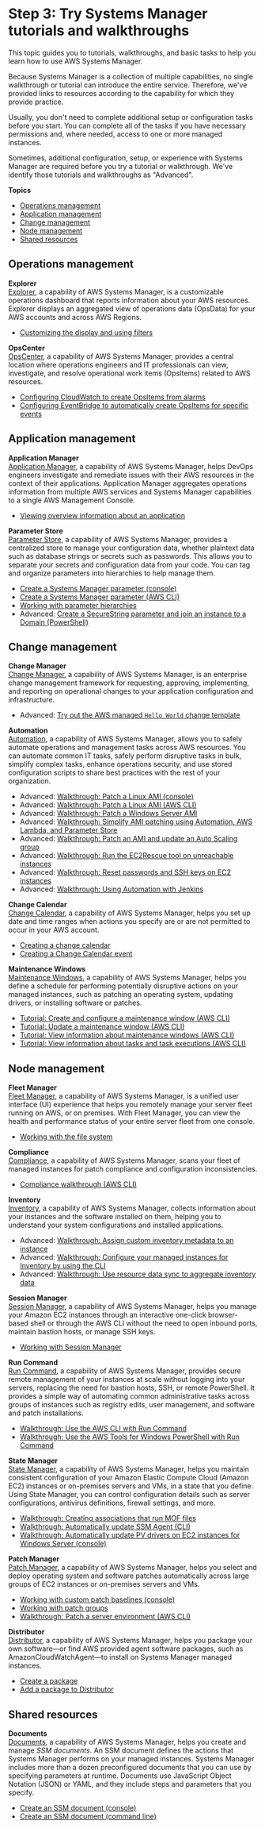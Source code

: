 # Step 3: Try Systems Manager tutorials and walkthroughs<a name="getting-started-walkthroughs"></a>

This topic guides you to tutorials, walkthroughs, and basic tasks to help you learn how to use AWS Systems Manager\.

Because Systems Manager is a collection of multiple capabilities, no single walkthrough or tutorial can introduce the entire service\. Therefore, we've provided links to resources according to the capability for which they provide practice\.

Usually, you don't need to complete additional setup or configuration tasks before you start\. You can complete all of the tasks if you have necessary permissions and, where needed, access to one or more managed instances\.

Sometimes, additional configuration, setup, or experience with Systems Manager are required before you try a tutorial or walkthrough\. We've identify those tutorials and walkthroughs as "Advanced"\.

**Topics**
+ [Operations management](#getting-started-walkthroughs-operations-management)
+ [Application management](#getting-started-walkthroughs-application-management)
+ [Change management](#getting-started-walkthroughs-change-management)
+ [Node management](#getting-started-walkthroughs-node-management)
+ [Shared resources](#getting-started-walkthroughs-shared-resources)

## Operations management<a name="getting-started-walkthroughs-operations-management"></a>

**Explorer**  
[Explorer](Explorer.md), a capability of AWS Systems Manager, is a customizable operations dashboard that reports information about your AWS resources\. Explorer displays an aggregated view of operations data \(OpsData\) for your AWS accounts and across AWS Regions\. 
+ [Customizing the display and using filters](Explorer-using-filters.md)

**OpsCenter**  
[OpsCenter](OpsCenter.md), a capability of AWS Systems Manager, provides a central location where operations engineers and IT professionals can view, investigate, and resolve operational work items \(OpsItems\) related to AWS resources\.
+ [Configuring CloudWatch to create OpsItems from alarms](OpsCenter-create-OpsItems-from-CloudWatch-Alarms.md)
+ [Configuring EventBridge to automatically create OpsItems for specific events](OpsCenter-automatically-create-OpsItems-2.md)

## Application management<a name="getting-started-walkthroughs-application-management"></a>

**Application Manager**  
[Application Manager](application-manager.md), a capability of AWS Systems Manager, helps DevOps engineers investigate and remediate issues with their AWS resources in the context of their applications\. Application Manager aggregates operations information from multiple AWS services and Systems Manager capabilities to a single AWS Management Console\. 
+ [Viewing overview information about an application](application-manager-working-viewing-overview.md)

**Parameter Store**  
[Parameter Store](systems-manager-parameter-store.md), a capability of AWS Systems Manager, provides a centralized store to manage your configuration data, whether plaintext data such as database strings or secrets such as passwords\. This allows you to separate your secrets and configuration data from your code\. You can tag and organize parameters into hierarchies to help manage them\.
+ [Create a Systems Manager parameter \(console\)](parameter-create-console.md)
+ [Create a Systems Manager parameter \(AWS CLI\)](param-create-cli.md)
+ [Working with parameter hierarchies](sysman-paramstore-hierarchies.md)
+ Advanced: [Create a SecureString parameter and join an instance to a Domain \(PowerShell\)](sysman-param-securestring-walkthrough.md)

## Change management<a name="getting-started-walkthroughs-change-management"></a>

**Change Manager**  
[Change Manager](change-manager.md), a capability of AWS Systems Manager, is an enterprise change management framework for requesting, approving, implementing, and reporting on operational changes to your application configuration and infrastructure\.
+ Advanced: [Try out the AWS managed `Hello World` change template](change-templates-aws-managed.md)

**Automation**  
[Automation](systems-manager-automation.md), a capability of AWS Systems Manager, allows you to safely automate operations and management tasks across AWS resources\. You can automate common IT tasks, safely perform disruptive tasks in bulk, simplify complex tasks, enhance operations security, and use stored configuration scripts to share best practices with the rest of your organization\.
+ Advanced: [Walkthrough: Patch a Linux AMI \(console\)](automation-walk-patch-linux-ami-console.md)
+ Advanced: [Walkthrough: Patch a Linux AMI \(AWS CLI\)](automation-walk-patch-linux-ami-cli.md)
+ Advanced: [Walkthrough: Patch a Windows Server AMI](automation-walk-patch-windows-ami-cli.md)
+ Advanced: [Walkthrough: Simplify AMI patching using Automation, AWS Lambda, and Parameter Store](automation-walk-patch-windows-ami-simplify.md)
+ Advanced: [Walkthrough: Patch an AMI and update an Auto Scaling group](automation-walk-patch-windows-ami-autoscaling.md)
+ Advanced: [Walkthrough: Run the EC2Rescue tool on unreachable instances](automation-ec2rescue.md)
+ Advanced: [Walkthrough: Reset passwords and SSH keys on EC2 instances](automation-ec2reset.md)
+ Advanced: [Walkthrough: Using Automation with Jenkins](automation-jenkins.md)

**Change Calendar**  
[Change Calendar](systems-manager-change-calendar.md), a capability of AWS Systems Manager, helps you set up date and time ranges when actions you specify are or are not permitted to occur in your AWS account\. 
+ [Creating a change calendar](change-calendar-create.md)
+ [Creating a Change Calendar event](change-calendar-create-event.md)

**Maintenance Windows**  
[Maintenance Windows](systems-manager-maintenance.md), a capability of AWS Systems Manager, helps you define a schedule for performing potentially disruptive actions on your managed instances, such as patching an operating system, updating drivers, or installing software or patches\.
+ [Tutorial: Create and configure a maintenance window \(AWS CLI\)](maintenance-windows-cli-tutorials-create.md)
+ [Tutorial: Update a maintenance window \(AWS CLI\)](maintenance-windows-cli-tutorials-update.md)
+ [Tutorial: View information about maintenance windows \(AWS CLI\)](maintenance-windows-cli-tutorials-describe.md)
+ [Tutorial: View information about tasks and task executions \(AWS CLI\)](mw-cli-tutorial-task-info.md)

## Node management<a name="getting-started-walkthroughs-node-management"></a>

**Fleet Manager**  
[Fleet Manager](fleet.md), a capability of AWS Systems Manager, is a unified user interface \(UI\) experience that helps you remotely manage your server fleet running on AWS, or on premises\. With Fleet Manager, you can view the health and performance status of your entire server fleet from one console\. 
+ [Working with the file system ](fleet-file-management.md)

**Compliance**  
[Compliance](systems-manager-compliance.md), a capability of AWS Systems Manager, scans your fleet of managed instances for patch compliance and configuration inconsistencies\.
+ [Compliance walkthrough \(AWS CLI\)](sysman-compliance-walk.md)

**Inventory**  
[Inventory](systems-manager-inventory.md), a capability of AWS Systems Manager, collects information about your instances and the software installed on them, helping you to understand your system configurations and installed applications\.
+ Advanced: [Walkthrough: Assign custom inventory metadata to an instance](sysman-inventory-walk-custom.md)
+ Advanced: [Walkthrough: Configure your managed instances for Inventory by using the CLI](sysman-inventory-cliwalk.md)
+ Advanced: [Walkthrough: Use resource data sync to aggregate inventory data](sysman-inventory-resource-data-sync.md)

**Session Manager**  
[Session Manager](session-manager.md), a capability of AWS Systems Manager, helps you manage your Amazon EC2 instances through an interactive one\-click browser\-based shell or through the AWS CLI without the need to open inbound ports, maintain bastion hosts, or manage SSH keys\.
+ [Working with Session Manager](session-manager-working-with.md)

**Run Command**  
[Run Command](execute-remote-commands.md), a capability of AWS Systems Manager, provides secure remote management of your instances at scale without logging into your servers, replacing the need for bastion hosts, SSH, or remote PowerShell\. It provides a simple way of automating common administrative tasks across groups of instances such as registry edits, user management, and software and patch installations\.
+ [Walkthrough: Use the AWS CLI with Run Command](walkthrough-cli.md)
+ [Walkthrough: Use the AWS Tools for Windows PowerShell with Run Command](walkthrough-powershell.md)

**State Manager**  
[State Manager](systems-manager-state.md), a capability of AWS Systems Manager, helps you maintain consistent configuration of your Amazon Elastic Compute Cloud \(Amazon EC2\) instances or on\-premises servers and VMs, in a state that you define\. Using State Manager, you can control configuration details such as server configurations, antivirus definitions, firewall settings, and more\.
+ [Walkthrough: Creating associations that run MOF files](systems-manager-state-manager-using-mof-file.md)
+ [Walkthrough: Automatically update SSM Agent \(CLI\)](sysman-state-cli.md)
+ [Walkthrough: Automatically update PV drivers on EC2 instances for Windows Server \(console\)](sysman-state-pvdriver.md)

**Patch Manager**  
[Patch Manager](systems-manager-patch.md), a capability of AWS Systems Manager, helps you select and deploy operating system and software patches automatically across large groups of EC2 instances or on\-premises servers and VMs\.
+ [Working with custom patch baselines \(console\)](sysman-patch-baseline-console.md)
+ [Working with patch groups](sysman-patch-group-tagging.md)
+ [Walkthrough: Patch a server environment \(AWS CLI\)](sysman-patch-cliwalk.md)

**Distributor**  
[Distributor](distributor.md), a capability of AWS Systems Manager, helps you package your own software—or find AWS provided agent software packages, such as AmazonCloudWatchAgent—to install on Systems Manager managed instances\.
+ [Create a package](distributor-working-with-packages-create.md)
+ [Add a package to Distributor](distributor-working-with-packages-create.md#distributor-working-with-packages-add)

## Shared resources<a name="getting-started-walkthroughs-shared-resources"></a>

**Documents**  
[Documents](sysman-ssm-docs.md), a capability of AWS Systems Manager, helps you create and manage *SSM documents*\. An SSM document defines the actions that Systems Manager performs on your managed instances\. Systems Manager includes more than a dozen preconfigured documents that you can use by specifying parameters at runtime\. Documents use JavaScript Object Notation \(JSON\) or YAML, and they include steps and parameters that you specify\. 
+ [Create an SSM document \(console\)](create-ssm-console.md)
+ [Create an SSM document \(command line\)](create-ssm-document-cli.md)